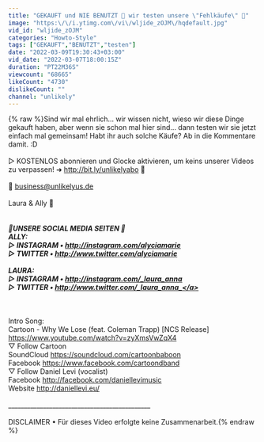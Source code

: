 ```yaml
---
title: "GEKAUFT und NIE BENUTZT 😬 wir testen unsere \"Fehlkäufe\" 💸"
image: "https:\/\/i.ytimg.com\/vi\/wljide_zOJM\/hqdefault.jpg"
vid_id: "wljide_zOJM"
categories: "Howto-Style"
tags: ["GEKAUFT","BENUTZT","testen"]
date: "2022-03-09T19:30:43+03:00"
vid_date: "2022-03-07T18:00:15Z"
duration: "PT22M36S"
viewcount: "68665"
likeCount: "4730"
dislikeCount: ""
channel: "unlikely"
---
```

{% raw %}Sind wir mal ehrlich... wir wissen nicht, wieso wir diese Dinge gekauft haben, aber wenn sie schon mal hier sind... dann testen wir sie jetzt einfach mal gemeinsam! Habt ihr auch solche Käufe? Ab in die Kommentare damit. :D<br /><br />▷ KOSTENLOS abonnieren und Glocke aktivieren, um keins unserer Videos zu verpassen! ➜ <a rel="nofollow" target="blank" href="http://bit.ly/unlikelyabo">http://bit.ly/unlikelyabo</a> 💖<br /><br />📧 business@unlikelyus.de <br /><br />Laura &amp; Ally 💖<br />_____________________________________________<br /><br />💖UNSERE SOCIAL MEDIA SEITEN 💖<br />ALLY:<br />▷ INSTAGRAM • <a rel="nofollow" target="blank" href="http://instagram.com/alyciamarie">http://instagram.com/alyciamarie</a><br />▷ TWITTER • <a rel="nofollow" target="blank" href="http://www.twitter.com/alyciamarie">http://www.twitter.com/alyciamarie</a><br /><br />LAURA:<br />▷ INSTAGRAM • <a rel="nofollow" target="blank" href="http://instagram.com/_laura_anna">http://instagram.com/_laura_anna</a><br />▷ TWITTER • <a rel="nofollow" target="blank" href="http://www.twitter.com/_laura_anna_">http://www.twitter.com/_laura_anna_</a><br /><br />_____________________________________________<br /><br />Intro Song: <br />Cartoon - Why We Lose (feat. Coleman Trapp) [NCS Release]<br /><a rel="nofollow" target="blank" href="https://www.youtube.com/watch?v=zyXmsVwZqX4">https://www.youtube.com/watch?v=zyXmsVwZqX4</a><br />▽ Follow Cartoon<br />SoundCloud <a rel="nofollow" target="blank" href="https://soundcloud.com/cartoonbaboon">https://soundcloud.com/cartoonbaboon</a><br />Facebook <a rel="nofollow" target="blank" href="https://www.facebook.com/cartoondband">https://www.facebook.com/cartoondband</a><br />▽ Follow Daniel Levi (vocalist)<br />Facebook <a rel="nofollow" target="blank" href="http://facebook.com/daniellevimusic">http://facebook.com/daniellevimusic</a><br />Website <a rel="nofollow" target="blank" href="http://daniellevi.eu/">http://daniellevi.eu/</a><br /><br />_____________________________________________<br /><br />DISCLAIMER • Für dieses Video erfolgte keine Zusammenarbeit.{% endraw %}
